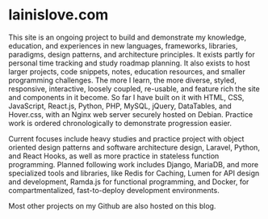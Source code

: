 # lainislove.com
This site is an ongoing project to build and demonstrate my knowledge, education, and experiences in new languages, frameworks, libraries, paradigms, design patterns, and architecture principles. It exists partly for personal time tracking and study roadmap planning. It also exists to host larger projects, code snippets, notes, education resources, and smaller programming challenges. The more I learn, the more diverse, styled, responsive, interactive, loosely coupled, re-usable, and feature rich the site and components in it become. So far I have built on it with HTML, CSS, JavaScript, React.js, Python, PHP, MySQL, jQuery, DataTables, and Hover.css, with an Nginx web server securely hosted on Debian. Practice work is ordered chronologically to demonstrate progression easier.

Current focuses include heavy studies and practice project with object oriented design patterns and software architecture design, Laravel, Python, and React Hooks, as well as more practice in stateless function programming. Planned following work includes Django, MariaDB, and more specialized tools and libraries, like Redis for Caching, Lumen for API design and development, Ramda.js for functional programming, and Docker, for compartmentalized, fast-to-deploy development environments.

Most other projects on my Github are also hosted on this blog.
